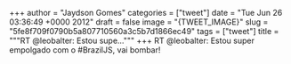 
+++
author = "Jaydson Gomes"
categories = ["tweet"]
date = "Tue Jun 26 03:36:49 +0000 2012"
draft = false
image = "{TWEET_IMAGE}"
slug = "5fe8f709f0790b5a807710560a3c5b7d1866ec49"
tags = ["tweet"]
title = """RT @leobalter: Estou supe..."""
+++
RT @leobalter: Estou super empolgado com o #BrazilJS, vai bombar!
